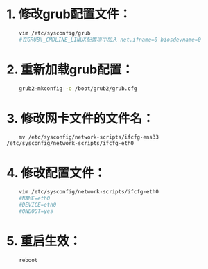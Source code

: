 # 1. 修改grub配置文件：
```sh
    vim /etc/sysconfig/grub
    #在GRUB\_CMDLINE_LINUX配置项中加入 net.ifname=0 biosdevname=0
```
# 2. 重新加载grub配置：
```sh
    grub2-mkconfig -o /boot/grub2/grub.cfg
```
# 3. 修改网卡文件的文件名：
```
    mv /etc/sysconfig/network-scripts/ifcfg-ens33 /etc/sysconfig/network-scripts/ifcfg-eth0
```
# 4. 修改配置文件：
```sh
    vim /etc/sysconfig/network-scripts/ifcfg-eth0
    #NAME=eth0
    #DEVICE=eth0
    #ONBOOT=yes
```
# 5. 重启生效：
```
    reboot
```